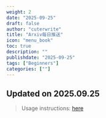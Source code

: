 ```yaml
---
weight: 2
date: "2025-09-25"
draft: false
author: "cuterwrite"
title: "Arxiv每日推送"
icon: "menu_book"
toc: true
description: ""
publishdate: "2025-09-25"
tags: ["Beginners"]
categories: [""]
---
```

## Updated on 2025.09.25
> Usage instructions: [here](./docs/README.md#usage)

